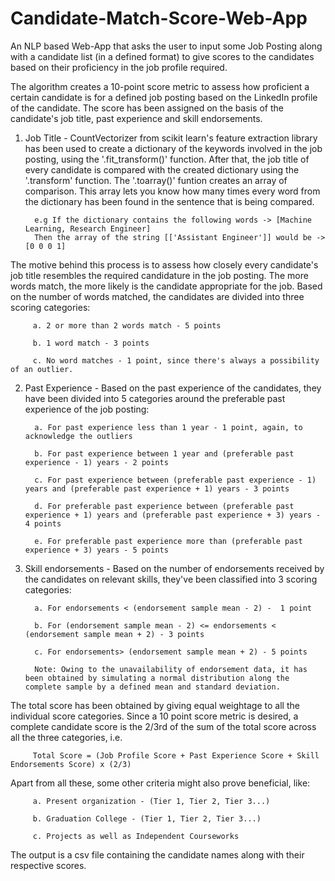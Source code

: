 # Candidate-Match-Score-Web-App
An NLP based Web-App that asks the user to input some Job Posting along with a candidate list (in a defined format) to give scores to the candidates based on their proficiency in the job profile required.

The algorithm creates a 10-point score metric to assess how proficient a certain candidate is for a defined job posting based on the LinkedIn profile of the candidate.
The score has been assigned on the basis of the candidate's job title, past experience and skill endorsements.

1. Job Title - CountVectorizer from scikit learn's feature extraction library has been used to create a dictionary of the keywords involved in the job posting, using the '.fit_transform()' function. After that, the job title of every candidate is compared with the created dictionary using the '.transform' function.
The '.toarray()' funtion creates an array of comparison. This array lets you know how many times every word from the dictionary has been found in the sentence that is being compared.

         e.g If the dictionary contains the following words -> [Machine Learning, Research Engineer]
         Then the array of the string [['Assistant Engineer']] would be -> [0 0 0 1]
         
The motive behind this process is to assess how closely every candidate's job title resembles the required candidature in the job posting. The more words match, the more likely is the candidate appropriate for the job.
Based on the number of words matched, the candidates are divided into three scoring categories:
         
         a. 2 or more than 2 words match - 5 points 
         
         b. 1 word match - 3 points
         
         c. No word matches - 1 point, since there's always a possibility of an outlier.

2. Past Experience - Based on the past experience of the candidates, they have been divided into 5 categories around the preferable past experience of the job posting:

         a. For past experience less than 1 year - 1 point, again, to acknowledge the outliers

         b. For past experience between 1 year and (preferable past experience - 1) years - 2 points

         c. For past experience between (preferable past experience - 1) years and (preferable past experience + 1) years - 3 points
         
         d. For preferable past experience between (preferable past experience + 1) years and (preferable past experience + 3) years - 4 points
         
         e. For preferable past experience more than (preferable past experience + 3) years - 5 points
         
3. Skill endorsements - Based on the number of endorsements received by the candidates on relevant skills, they've been classified into 3 scoring categories:
 
         a. For endorsements < (endorsement sample mean - 2) -  1 point
         
         b. For (endorsement sample mean - 2) <= endorsements < (endorsement sample mean + 2) - 3 points
         
         c. For endorsements> (endorsement sample mean + 2) - 5 points
         
         Note: Owing to the unavailability of endorsement data, it has been obtained by simulating a normal distribution along the complete sample by a defined mean and standard deviation.
         
The total score has been obtained by giving equal weightage to all the individual score categories. Since a 10 point score metric is desired, a complete candidate score is the 2/3rd of the sum of the total score across all the three categories, i.e.
 
         Total Score = (Job Profile Score + Past Experience Score + Skill Endorsements Score) x (2/3)
         
Apart from all these, some other criteria might also prove beneficial, like:
 
         a. Present organization - (Tier 1, Tier 2, Tier 3...)
         
         b. Graduation College - (Tier 1, Tier 2, Tier 3...)
         
         c. Projects as well as Independent Courseworks

The output is a csv file containing the candidate names along with their respective scores.
